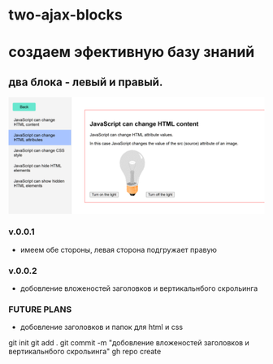 # two-ajax-blocks


# создаем эфективную базу знаний

## два блока - левый и правый.


![alt text](image.png)

### v.0.0.1

- имеем обе стороны, левая сторона подгружает правую

### v.0.0.2

- добовление вложеностей заголовков и вертикальнбого скрольинга 


### FUTURE PLANS

- добовление заголовков и папок для html и css


git init
git add .
git commit -m "добовление вложеностей заголовков и вертикальнбого скрольинга"
gh repo create

